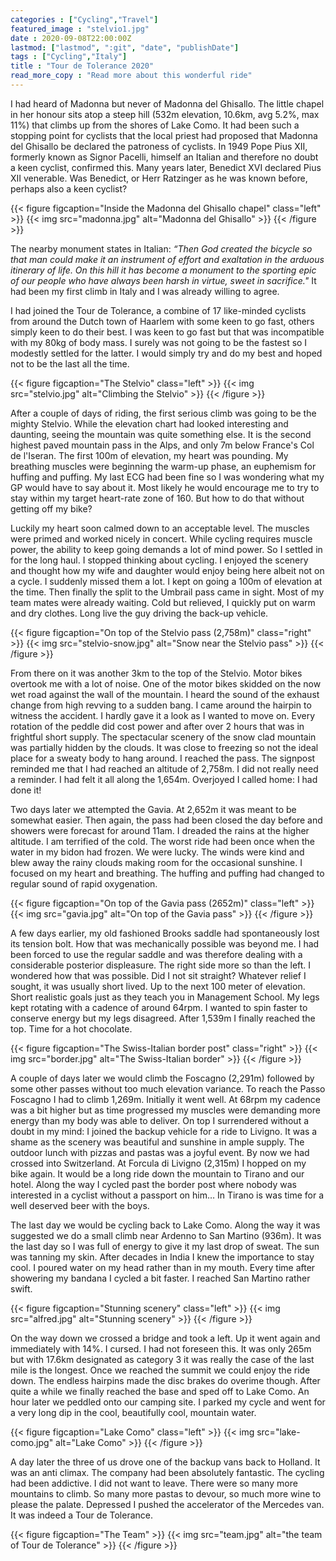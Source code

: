 ```yaml
---
categories : ["Cycling","Travel"]
featured_image : "stelvio1.jpg"
date : 2020-09-08T22:00:00Z
lastmod: ["lastmod", ":git", "date", "publishDate"]
tags : ["Cycling","Italy"]
title : "Tour de Tolerance 2020"
read_more_copy : "Read more about this wonderful ride"
---
```


I had heard of Madonna but never of Madonna del Ghisallo. The little chapel in her honour sits atop a steep hill (532m elevation, 10.6km, avg 5.2%, max 11%) that climbs up from the shores of Lake Como. It had been such a stopping point for cyclists that the local priest had proposed that Madonna del Ghisallo be declared the patroness of cyclists. In 1949 Pope Pius XII, formerly known as Signor Pacelli, himself an Italian and therefore no doubt a keen cyclist, confirmed this. Many years later, Benedict XVI declared Pius XII venerable. Was Benedict, or Herr Ratzinger as he was known before, perhaps also a keen cyclist? 

{{< figure figcaption="Inside the Madonna del Ghisallo chapel" class="left" >}}
	{{< img src="madonna.jpg"   alt="Madonna del Ghisallo" >}}
{{< /figure >}}

The nearby monument states in Italian: _“Then God created the bicycle so that man could make it an instrument of effort and exaltation in the arduous itinerary of life. On this hill it has become a monument to the sporting epic of our people who have always been harsh in virtue, sweet in sacrifice."_ It had been my first climb in Italy and I was already willing to agree.

I had joined the Tour de Tolerance, a combine of 17 like-minded cyclists from around the Dutch town of Haarlem with some keen to go fast, others simply keen to do their best. I was keen to go fast but that was incompatible with my 80kg of body mass. I surely was not going to be the fastest so I modestly settled for the latter. I would simply try and do my best and hoped not to be the last all the time.

{{< figure figcaption="The Stelvio" class="left" >}}
	{{< img src="stelvio.jpg"   alt="Climbing the Stelvio" >}}
{{< /figure >}}

After a couple of days of riding, the first serious climb was going to be the mighty Stelvio. While the elevation chart had looked interesting and daunting, seeing the mountain was quite something else. It is the second highest paved mountain pass in the Alps, and only 7m below France's Col de l'Iseran. The first 100m of elevation, my heart was pounding. My breathing muscles were beginning the warm-up phase, an euphemism for huffing and puffing. My last ECG had been fine so I was wondering what my GP would have to say about it. Most likely he would encourage me to try to stay within my target heart-rate zone of 160. But how to do that without getting off my bike?

Luckily my heart soon calmed down to an acceptable level. The muscles were primed and worked nicely in concert. While cycling requires muscle power, the ability to keep going demands a lot of mind power. So I settled in for the long haul. I stopped thinking about cycling. I enjoyed the scenery and thought how my wife and daughter would enjoy being here albeit not on a cycle. I suddenly missed them a lot. I kept on going a 100m of elevation at the time. Then finally the split to the Umbrail pass came in sight. Most of my team mates were already waiting. Cold but relieved, I quickly put on warm and dry clothes. Long live the guy driving the back-up vehicle.

{{< figure figcaption="On top of the Stelvio pass (2,758m)" class="right" >}}
	{{< img src="stelvio-snow.jpg"   alt="Snow near the Stelvio pass" >}}
{{< /figure >}}

From there on it was another 3km to the top of the Stelvio. Motor bikes overtook me with a lot of noise. One of the motor bikes skidded on the now wet road against the wall of the mountain. I heard the sound of the exhaust change from high revving to a sudden bang. I came around the hairpin to witness the accident. I hardly gave it a look as I wanted to move on. Every rotation of the peddle did cost power and after over 2 hours that was in frightful short supply. The spectacular scenery of the snow clad mountain was partially hidden by the clouds. It was close to freezing so not the ideal place for a sweaty body to hang around. I reached the pass. The signpost reminded me that I had reached an altitude of 2,758m. I did not really need a reminder. I had felt it all along the 1,654m. Overjoyed I called home: I had done it!

Two days later we attempted the Gavia. At 2,652m it was meant to be somewhat easier. Then again, the pass had been closed the day before and showers were forecast for around 11am. I dreaded the rains at the higher altitude. I am terrified of the cold. The worst ride had been once when the water in my bidon had frozen. We were lucky. The winds were kind and blew away the rainy clouds making room for the occasional sunshine. I focused on my heart and breathing. The huffing and puffing had changed to regular sound of rapid oxygenation. 

{{< figure figcaption="On top of the Gavia pass (2652m)" class="left" >}}
	{{< img src="gavia.jpg"   alt="On top of the Gavia pass" >}}
{{< /figure >}}

A few days earlier, my old fashioned Brooks saddle had spontaneously lost its tension bolt. How that was mechanically possible was beyond me. I had been forced to use the regular saddle and was therefore dealing with a considerable posterior displeasure. The right side more so than the left. I wondered how that was possible. Did I not sit straight? Whatever relief I sought, it was usually short lived. Up to the next 100 meter of elevation. Short realistic goals just as they teach you in Management School. My legs kept rotating with a cadence of around 64rpm. I wanted to spin faster to conserve energy but my legs disagreed. After 1,539m I finally reached the top. Time for a hot chocolate.

{{< figure figcaption="The Swiss-Italian border post" class="right" >}}
	{{< img src="border.jpg" alt="The Swiss-Italian border" >}}
{{< /figure >}} 

A couple of days later we would climb the Foscagno (2,291m) followed by some other passes without too much elevation variance. To reach the Passo Foscagno I had to climb 1,269m. Initially it went well. At 68rpm my cadence was a bit higher but as time progressed my muscles were demanding more energy than my body was able to deliver. On top I surrendered without a doubt in my mind: I joined the backup vehicle for a ride to Livigno. It was a shame as the scenery was beautiful and sunshine in ample supply. The outdoor lunch with pizzas and pastas was a joyful event. By now we had crossed into Switzerland. At Forcula di Livigno (2,315m) I hopped on my bike again. It would be a long ride down the mountain to Tirano and our hotel. Along the way I cycled past the border post where nobody was interested in a cyclist without a passport on him… In Tirano is was time for a well deserved beer with the boys.

The last day we would be cycling back to Lake Como. Along the way it was suggested we do a small climb near Ardenno to San Martino (936m). It was the last day so I was full of energy to give it my last drop of sweat. The sun was tanning my skin. After decades in India I knew the importance to stay cool. I poured water on my head rather than in my mouth. Every time after showering my bandana I cycled a bit faster. I reached San Martino rather swift. 

{{< figure figcaption="Stunning scenery" class="left" >}}
	{{< img src="alfred.jpg" alt="Stunning scenery" >}}
{{< /figure >}}

On the way down we crossed a bridge and took a left. Up it went again and immediately with 14%. I cursed. I had not foreseen this. It was only 265m but with 17.6km designated as category 3 it was really the case of the last mile is the longest. Once we reached the summit we could enjoy the ride down. The endless hairpins made the disc brakes do overime though. After quite a while we finally reached the base and sped off to Lake Como. An hour later we peddled onto our camping site. I parked my cycle and went for a very long dip in the cool, beautifully cool, mountain water.

{{< figure figcaption="Lake Como" class="left" >}}
	{{< img src="lake-como.jpg" alt="Lake Como" >}}
{{< /figure >}}

A day later the three of us drove one of the backup vans back to Holland. It was an anti climax. The company had been absolutely fantastic. The cycling had been addictive. I did not want to leave. There were so many more mountains to climb. So many more pastas to devour, so much more wine to please the palate. Depressed I pushed the accelerator of the Mercedes van. It was indeed a Tour de Tolerance.

{{< figure figcaption="The Team" >}}
	{{< img src="team.jpg" alt="the team of Tour de Tolerance" >}}
{{< /figure >}}